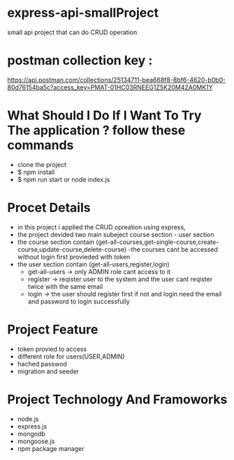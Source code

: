 # express-api-smallProject
small api project that can do CRUD operation 

# postman collection key :
https://api.postman.com/collections/25134711-bea668f8-8bf6-4620-b0b0-80d76154ba5c?access_key=PMAT-01HC03RNEEG1Z5K20M42A0MK1Y

# What Should I Do If I Want To Try The application ? follow these commands
- clone the project 
- $ npm install 
- $ npm run start or node index.js

# Procet Details
- in this project i applied the CRUD opreation using express,
- the project devided two main subeject course section - user section
- the course section contain  (get-all-courses,get-single-course,create-course,update-course,delete-course)
  -the courses  cant be accessed without login first  provieded with token
- the user section contain (get-all-users,register,login)
  - get-all-users -> only ADMIN role cant access to it
  - register -> reqister user to the system and the user cant  reqister twice with the same email
  - login -> the user should register first if  not and login need the email and password to login successfully
# Project Feature
  - token provied to access
  - different role for users(USER,ADMIN)
  - hached passwod
  - migration and seeder
# Project Technology And Framoworks
  - node.js
  - express.js
  - mongodb
  - mongoose.js
  - npm package manager
  

